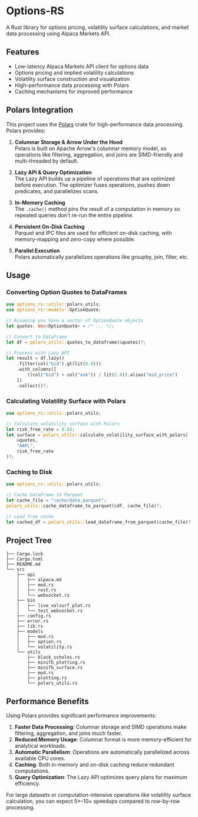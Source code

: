 # Options-RS

A Rust library for options pricing, volatility surface calculations, and market data processing using Alpaca Markets API.

## Features

- Low-latency Alpaca Markets API client for options data
- Options pricing and implied volatility calculations
- Volatility surface construction and visualization
- High-performance data processing with Polars
- Caching mechanisms for improved performance

## Polars Integration

This project uses the [Polars](https://github.com/pola-rs/polars) crate for high-performance data processing. Polars provides:

1. **Columnar Storage & Arrow Under the Hood**  
   Polars is built on Apache Arrow's columnar memory model, so operations like filtering, aggregation, and joins are SIMD-friendly and multi-threaded by default.

2. **Lazy API & Query Optimization**  
   The Lazy API builds up a pipeline of operations that are optimized before execution. The optimizer fuses operations, pushes down predicates, and parallelizes scans.

3. **In-Memory Caching**  
   The `.cache()` method pins the result of a computation in memory so repeated queries don't re-run the entire pipeline.

4. **Persistent On-Disk Caching**  
   Parquet and IPC files are used for efficient on-disk caching, with memory-mapping and zero-copy where possible.

5. **Parallel Execution**  
   Polars automatically parallelizes operations like groupby, join, filter, etc.

## Usage

### Converting Option Quotes to DataFrames

```rust
use options_rs::utils::polars_utils;
use options_rs::models::OptionQuote;

// Assuming you have a vector of OptionQuote objects
let quotes: Vec<OptionQuote> = /* ... */;

// Convert to DataFrame
let df = polars_utils::quotes_to_dataframe(&quotes)?;

// Process with Lazy API
let result = df.lazy()
    .filter(col("bid").gt(lit(0.0)))
    .with_columns([
        ((col("bid") + col("ask")) / lit(2.0)).alias("mid_price")
    ])
    .collect()?;
```

### Calculating Volatility Surface with Polars

```rust
use options_rs::utils::polars_utils;

// Calculate volatility surface with Polars
let risk_free_rate = 0.03;
let surface = polars_utils::calculate_volatility_surface_with_polars(
    &quotes, 
    "AAPL", 
    risk_free_rate
)?;
```

### Caching to Disk

```rust
use options_rs::utils::polars_utils;

// Cache DataFrame to Parquet
let cache_file = "cache/data.parquet";
polars_utils::cache_dataframe_to_parquet(&df, cache_file)?;

// Load from cache
let cached_df = polars_utils::load_dataframe_from_parquet(cache_file)?;
```

## Project Tree
```
├── Cargo.lock
├── Cargo.toml
├── README.md
└── src
    ├── api
    │   ├── alpaca.md
    │   ├── mod.rs
    │   ├── rest.rs
    │   └── websocket.rs
    ├── bin
    │   ├── live_volsurf_plot.rs
    │   └── test_websocket.rs
    ├── config.rs
    ├── error.rs
    ├── lib.rs
    ├── models
    │   ├── mod.rs
    │   ├── option.rs
    │   └── volatility.rs
    └── utils
        ├── black_scholes.rs
        ├── minifb_plotting.rs
        ├── minifb_surface.rs
        ├── mod.rs
        ├── plotting.rs
        └── polars_utils.rs
```

## Performance Benefits

Using Polars provides significant performance improvements:

1. **Faster Data Processing**: Columnar storage and SIMD operations make filtering, aggregation, and joins much faster.
2. **Reduced Memory Usage**: Columnar format is more memory-efficient for analytical workloads.
3. **Automatic Parallelism**: Operations are automatically parallelized across available CPU cores.
4. **Caching**: Both in-memory and on-disk caching reduce redundant computations.
5. **Query Optimization**: The Lazy API optimizes query plans for maximum efficiency.

For large datasets or computation-intensive operations like volatility surface calculation, you can expect 5×–10× speedups compared to row-by-row processing.